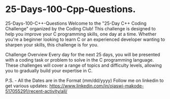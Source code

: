 # 25-Days-100-Cpp-Questions.
25-Days-100-C++-Questions
Welcome to the "25-Day C++ Coding Challenge" organized by the Coding Club! This challenge is designed to help you improve your C programming skills, one day at a time. Whether you're a beginner looking to learn C or an experienced developer wanting to sharpen your skills, this challenge is for you.

Challenge Overview Every day for the next 25 days, you will be presented with a coding task or problem to solve in the C programming language. These challenges will cover a range of topics and difficulty levels, allowing you to gradually build your expertise in C.

P.S. - All the Dates are in the Format (mm/dd/yyyy) Follow me on linkedin to get various updates: https://www.linkedin.com/in/ojaswi-makode-517055291/recent-activity/all/
